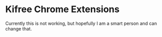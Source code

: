 Kifree Chrome Extensions
====================================================

Currently this is not working, but hopefully I am a smart person and can change that.
